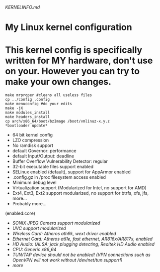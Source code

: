 *KERNELINFO.md*

# My Linux kernel configuration

This kernel config is specifically written for MY hardware, don't use on your.
However you can try to make your own changes.
============

```
make mrproper #cleans all useless files
cp ../config .config
make menuconfig #do your edits
make -jX
make modules_install
make headers_install
cp arch/x86_64/boot/bzImage /boot/vmlinuz-x.y.z
*bootloader update*
```


 - 64 bit kernel config
 - LZO compression
 - No ramdisk support
 - default Governor: performance
 - default Input/Output: deadline
 - Buffer Overflow Vulnerability Detector: regular
 - 32-bit executable files support enabled
 - SELinux enabled (default), support for AppArmor enabled
 - .config.gz in /proc filesystem access enabled
 - Minimum debug level
 - Virtualization support (Modularized for Intel, no support for AMD) 
 - Ext4, Ext3, Ext2 support modularized, no support for btrfs, xfs, jfs, 
more...
 - Probably more...

(enabled:core)

- *SONIX JPEG Camera support modularized*
- *UVC support modularized*
- *Wireless Card: Atheros ath9k, wext driver enabled*
- *Ethernet Card: Atheros atl1e, fast ethernet, AR816x/AR817x, enabled*
- *HD Audio: (ALSA: jack plugging detecting, Realtek HD Audio enabled*
- *CPU: Generic x86_64*
- *TUN/TAP device should not be enabled! (VPN connections such as OpenVPN will not work without /dev/net/tun support!)*
- *more*

